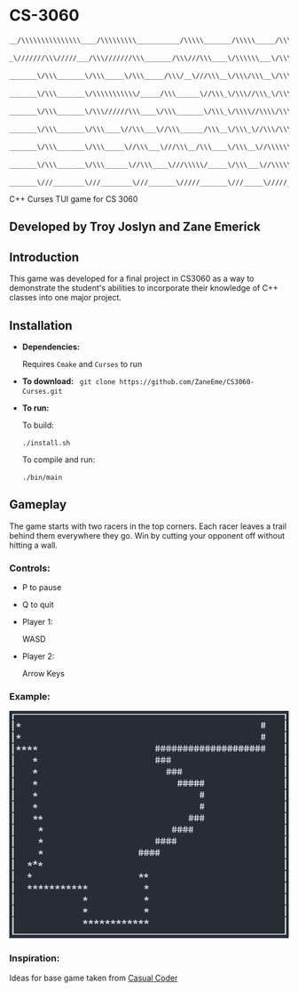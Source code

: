 # CS-3060
```
__/\\\\\\\\\\\\\\\____/\\\\\\\\\___________/\\\\\_______/\\\\\_____/\\\__        
 _\///////\\\/////___/\\\///////\\\_______/\\\///\\\____\/\\\\\\___\/\\\__       
  _______\/\\\_______\/\\\_____\/\\\_____/\\\/__\///\\\__\/\\\/\\\__\/\\\__      
   _______\/\\\_______\/\\\\\\\\\\\/_____/\\\______\//\\\_\/\\\//\\\_\/\\\__     
    _______\/\\\_______\/\\\//////\\\____\/\\\_______\/\\\_\/\\\\//\\\\/\\\__    
     _______\/\\\_______\/\\\____\//\\\___\//\\\______/\\\__\/\\\_\//\\\/\\\__   
      _______\/\\\_______\/\\\_____\//\\\___\///\\\__/\\\____\/\\\__\//\\\\\\__  
       _______\/\\\_______\/\\\______\//\\\____\///\\\\\/_____\/\\\___\//\\\\\__ 
        _______\///________\///________\///_______\/////_______\///_____\/////___
```    
C++ Curses TUI game for CS 3060 

## Developed by Troy Joslyn and Zane Emerick

## Introduction
This game was developed for a final project in CS3060 as a way to demonstrate the student's abilities to incorporate their knowledge of C++ classes into one major project. 

## Installation

* **Dependencies:**

    Requires `Cmake` and `Curses` to run
    
* **To download:**
    ` git clone https://github.com/ZaneEme/CS3060-Curses.git`
* **To run:**

    To build:

    `./install.sh`

    To compile and run:

    `./bin/main`

## Gameplay
The game starts with two racers in the top corners. Each racer leaves a trail behind them everywhere they go. Win by cutting your opponent off without hitting a wall.

### Controls:
* P to pause
* Q to quit
* Player 1:
    
    WASD

* Player 2:

    Arrow Keys

### Example:

![Image](https://github.com/ZaneEme/CS3060-Curses/blob/main/img/Tron_Running.PNG)


### Inspiration:
Ideas for base game taken from [Casual Coder](https://www.youtube.com/watch?v=MH6QlYJ2SwU)
